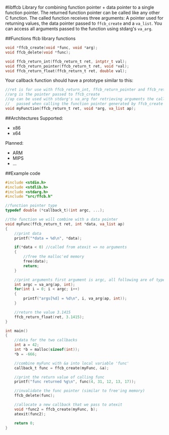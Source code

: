 #libffcb
Library for combining function pointer + data pointer to a single function pointer.
The returned function pointer can be called like any other C function. The called function receives three arguments:
A pointer used for returning values, the data pointer passed to `ffcb_create` and a `va_list`.
You can access all arguments passed to the function using stdarg's `va_arg`.

##Functions
ffcb library functions
```C
void *ffcb_create(void *func, void *arg);
void ffcb_delete(void *func);

void ffcb_return_int(ffcb_return_t ret, intptr_t val);
void ffcb_return_pointer(ffcb_return_t ret, void *val);
void ffcb_return_float(ffcb_return_t ret, double val);
```
Your callback function should have a prototype similar to this:
```C
//ret is for use with ffcb_return_int, ffcb_return_pointer and ffcb_return_float
//arg is the pointer passed to ffcb_create
//ap can be used with stdarg's va_arg for retrieving arguments the caller
//	 passed when calling the function pointer generated by ffcb_create
void myFunction(ffcb_return_t ret, void *arg, va_list ap);
```

##Architectures
Supported:
- x86
- x64

Planned:
- ARM
- MIPS
- ...

##Example code
```C
#include <stdio.h>
#include <stdlib.h>
#include <stdarg.h>
#include "src/ffcb.h"

//function pointer type
typedef double (*callback_t)(int argc, ...);

//the function we will combine with a data pointer
void myFunc(ffcb_return_t ret, int *data, va_list ap)
{
	//print data
	printf("*data = %d\n", *data);

	if(*data < 0) //called from atexit => no arguments
	{
		//free the malloc'ed memory
		free(data);
		return;
	}

	//print arguments first argument is argc, all following are of type int
	int argc = va_arg(ap, int);
	for(int i = 0; i < argc; i++)
	{
		printf("args[%d] = %d\n", i, va_arg(ap, int));
	}

	//return the value 3.1415
	ffcb_return_float(ret, 3.1415);
}

int main()
{
	//data for the two callbacks
	int a = 42;
	int *b = malloc(sizeof(int));
	*b = -666;

	//combine myFunc with &a into local variable 'func'
	callback_t func = ffcb_create(myFunc, &a);

	//print the return value of calling func
	printf("func returned %g\n", func(4, 31, 12, 13, 17));

	//invalidate the func pointer (similar to free'ing memory)
	ffcb_delete(func);

	//allocate a new callback that we pass to atexit
	void *func2 = ffcb_create(myFunc, b);
	atexit(func2);

	return 0;
}
```
